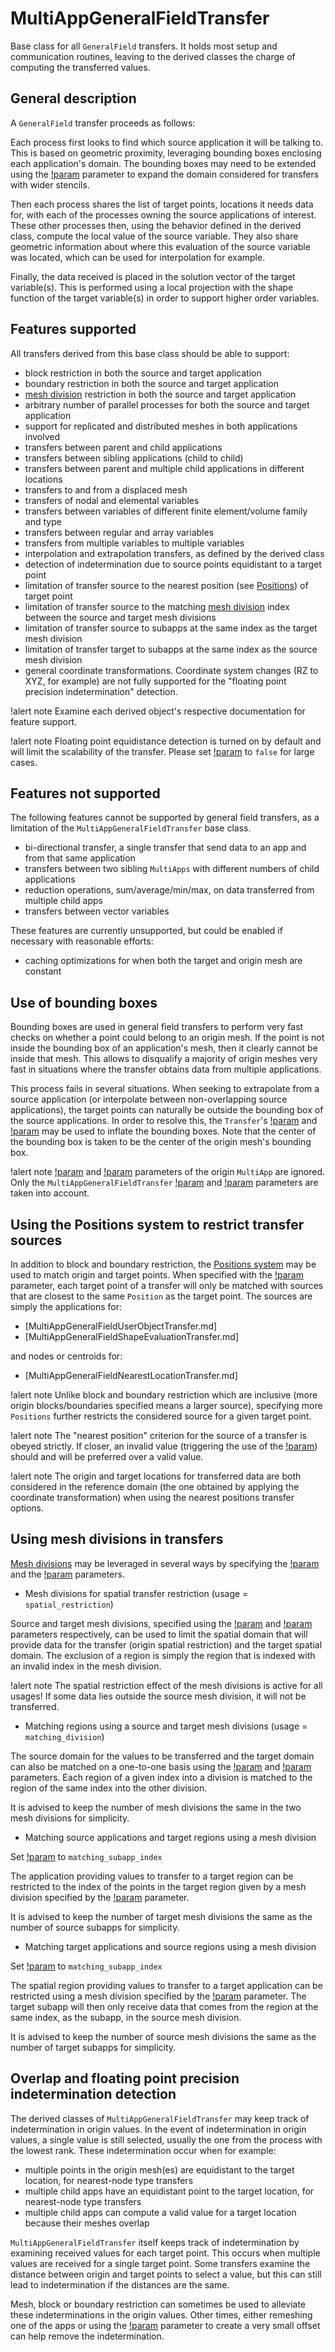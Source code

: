 # MultiAppGeneralFieldTransfer

Base class for all `GeneralField` transfers. It holds most setup and communication routines, leaving
to the derived classes the charge of computing the transferred values.

## General description

A `GeneralField` transfer proceeds as follows:

Each process first looks to find which source application it will be talking to.
This is based on geometric proximity, leveraging bounding boxes enclosing each application's
domain. The bounding boxes may need to be extended using the
[!param](/Transfers/MultiAppGeneralFieldNearestLocationTransfer/bbox_factor)
parameter to expand the domain considered for transfers with wider stencils.

Then each process shares the list of target points, locations it needs data for, with
each of the processes owning the source applications of interest. These other processes
then, using the behavior defined in the derived class, compute the local value of the source
variable. They also share geometric information about where this evaluation of the source
variable was located, which can be used for interpolation for example.

Finally, the data received is placed in the solution vector of the target variable(s).
This is performed using a local projection with the shape function of the target variable(s) in
order to support higher order variables.

## Features supported

All transfers derived from this base class should be able to support:

- block restriction in both the source and target application
- boundary restriction in both the source and target application
- [mesh division](syntax/MeshDivisions/index.md) restriction in both the source and target application
- arbitrary number of parallel processes for both the source and target application
- support for replicated and distributed meshes in both applications involved
- transfers between parent and child applications
- transfers between sibling applications (child to child)
- transfers between parent and multiple child applications in different locations
- transfers to and from a displaced mesh
- transfers of nodal and elemental variables
- transfers between variables of different finite element/volume family and type
- transfers between regular and array variables
- transfers from multiple variables to multiple variables
- interpolation and extrapolation transfers, as defined by the derived class
- detection of indetermination due to source points equidistant to a target point
- limitation of transfer source to the nearest position (see [Positions](syntax/Positions/index.md)) of target point
- limitation of transfer source to the matching [mesh division](syntax/MeshDivisions/index.md) index between the source and target mesh divisions
- limitation of transfer source to subapps at the same index as the target mesh division
- limitation of transfer target to subapps at the same index as the source mesh division
- general coordinate transformations. Coordinate system changes (RZ to XYZ, for example) are not
  fully supported for the "floating point precision indetermination" detection.

!alert note
Examine each derived object's respective documentation for feature support.

!alert note
Floating point equidistance detection is turned on by default and will limit the scalability
of the transfer. Please set [!param](/Transfers/MultiAppGeneralFieldNearestLocationTransfer/search_value_conflicts)
to `false` for large cases.


## Features not supported

The following features cannot be supported by general field transfers, as a limitation of
the `MultiAppGeneralFieldTransfer` base class.

- bi-directional transfer, a single transfer that send data to an app and from that same application
- transfers between two sibling `MultiApps` with different numbers of child applications
- reduction operations, sum/average/min/max, on data transferred from multiple child apps
- transfers between vector variables


These features are currently unsupported, but could be enabled if necessary with reasonable efforts:

- caching optimizations for when both the target and origin mesh are constant


## Use of bounding boxes

Bounding boxes are used in general field transfers to perform very fast checks on
whether a point could belong to an origin mesh. If the point is not inside the bounding
box of an application's mesh, then it clearly cannot be inside that mesh. This allows to
disqualify a majority of origin meshes very fast in situations where the transfer
obtains data from multiple applications.

This process fails in several situations. When seeking to extrapolate from a source
application (or interpolate between non-overlapping source applications), the target points
can naturally be outside the bounding box of the source applications. In order to resolve this,
the `Transfer`'s [!param](/Transfers/MultiAppGeneralFieldNearestLocationTransfer/bbox_factor) and
[!param](/Transfers/MultiAppGeneralFieldNearestLocationTransfer/fixed_bounding_box_size) may be
used to inflate the bounding boxes.
Note that the center of the bounding box is taken to be the center of the origin mesh's bounding box.

!alert note
[!param](/MultiApps/TransientMultiApp/bounding_box_inflation) and
[!param](/MultiApps/TransientMultiApp/bounding_box_padding) parameters of the origin `MultiApp` are ignored.
Only the `MultiAppGeneralFieldTransfer` [!param](/Transfers/MultiAppGeneralFieldNearestLocationTransfer/bbox_factor)
and [!param](/Transfers/MultiAppGeneralFieldNearestLocationTransfer/fixed_bounding_box_size)
parameters are taken into account.

## Using the Positions system to restrict transfer sources

In addition to block and boundary restriction, the [Positions system](syntax/Positions/index.md) may
be used to match origin and target points. When specified with the
[!param](/Transfers/MultiAppGeneralFieldNearestLocationTransfer/use_nearest_position) parameter, each target
point of a transfer will only be matched with sources that are closest to the same `Position` as the
target point. The sources are simply the applications for:

- [MultiAppGeneralFieldUserObjectTransfer.md]
- [MultiAppGeneralFieldShapeEvaluationTransfer.md]

and nodes or centroids for:

- [MultiAppGeneralFieldNearestLocationTransfer.md]


!alert note
Unlike block and boundary restriction which are inclusive (more origin blocks/boundaries specified
means a larger source), specifying more `Positions` further restricts the considered source for
a given target point.

!alert note
The "nearest position" criterion for the source of a transfer is obeyed strictly. If closer,
an invalid value (triggering the use of the [!param](/Transfers/MultiAppGeneralFieldUserObjectTransfer/extrapolation_constant))
should and will be preferred over a valid value.

!alert note
The origin and target locations for transferred data are both considered in the reference
domain (the one obtained by applying the coordinate transformation) when using the nearest positions
transfer options.

## Using mesh divisions in transfers

[Mesh divisions](syntax/MeshDivisions/index.md)
may be leveraged in several ways by specifying the [!param](/Transfers/MultiAppGeneralFieldNearestLocationTransfer/from_mesh_division_usage)
and the [!param](/Transfers/MultiAppGeneralFieldNearestLocationTransfer/to_mesh_division_usage)
parameters.

- Mesh divisions for spatial transfer restriction (usage = `spatial_restriction`)

Source and target mesh divisions, specified using the [!param](/Transfers/MultiAppGeneralFieldNearestLocationTransfer/from_mesh_division) and [!param](/Transfers/MultiAppGeneralFieldNearestLocationTransfer/to_mesh_division) parameters respectively, can be used
to limit the spatial domain that will provide data for the transfer (origin spatial restriction)
and the target spatial domain. The exclusion of a region is simply the region that is indexed with an invalid
index in the mesh division.

!alert note
The spatial restriction effect of the mesh divisions is active for all usages!
If some data lies outside the source mesh division, it will not be transferred.

- Matching regions using a source and target mesh divisions (usage = `matching_division`)

The source domain for the values to be transferred and the target domain can also be matched on
a one-to-one basis using the [!param](/Transfers/MultiAppGeneralFieldNearestLocationTransfer/from_mesh_division) and [!param](/Transfers/MultiAppGeneralFieldNearestLocationTransfer/to_mesh_division) parameters.
Each region of a given index into a division is matched to the region of the same index into the other
division.

It is advised to keep the number of mesh divisions the same in the two mesh divisions for simplicity.

- Matching source applications and target regions using a mesh division

Set [!param](/Transfers/MultiAppGeneralFieldNearestLocationTransfer/to_mesh_division_usage) to `matching_subapp_index`

The application providing values to transfer to a target region can be restricted to the
index of the points in the target region given by a mesh division specified by the [!param](/Transfers/MultiAppGeneralFieldNearestLocationTransfer/to_mesh_division) parameter.

It is advised to keep the number of target mesh divisions the same as the number of source subapps for simplicity.

- Matching target applications and source regions using a mesh division

Set [!param](/Transfers/MultiAppGeneralFieldNearestLocationTransfer/from_mesh_division_usage) to `matching_subapp_index`

The spatial region providing values to transfer to a target application can be restricted using a mesh division specified by the [!param](/Transfers/MultiAppGeneralFieldNearestLocationTransfer/from_mesh_division) parameter.
The target subapp will then only receive data that comes from the region at the same index, as the subapp,
in the source mesh division.

It is advised to keep the number of source mesh divisions the same as the number of target subapps for simplicity.

## Overlap and floating point precision indetermination detection

The derived classes of `MultiAppGeneralFieldTransfer` may keep track of indetermination in origin values.
In the event of indetermination in origin values, a single value is still selected, usually the one from
the process with the lowest rank. These indetermination occur when for example:

- multiple points in the origin mesh(es) are equidistant to the target location, for nearest-node type transfers
- multiple child apps have an equidistant point to the target location, for nearest-node type transfers
- multiple child apps can compute a valid value for a target location because their meshes overlap

`MultiAppGeneralFieldTransfer` itself keeps track of indetermination by examining received values for each
target point. This occurs when multiple values are received for a single target point. Some transfers
examine the distance between origin and target points to select a value, but this can still lead to
indetermination if the distances are the same.

Mesh, block or boundary restriction can sometimes be used to alleviate these indeterminations
in the origin values. Other times, either remeshing one of the apps or using the
[!param](/MultiApps/TransientMultiApp/positions) parameter to create a very small offset can help
remove the indetermination.
